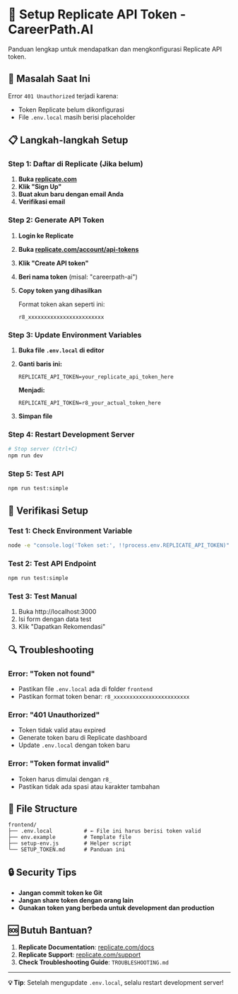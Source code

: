 # 🔑 Setup Replicate API Token - CareerPath.AI

Panduan lengkap untuk mendapatkan dan mengkonfigurasi Replicate API token.

## 🚨 Masalah Saat Ini

Error `401 Unauthorized` terjadi karena:
- Token Replicate belum dikonfigurasi
- File `.env.local` masih berisi placeholder

## 📋 Langkah-langkah Setup

### Step 1: Daftar di Replicate (Jika belum)

1. **Buka [replicate.com](https://replicate.com)**
2. **Klik "Sign Up"**
3. **Buat akun baru dengan email Anda**
4. **Verifikasi email**

### Step 2: Generate API Token

1. **Login ke Replicate**
2. **Buka [replicate.com/account/api-tokens](https://replicate.com/account/api-tokens)**
3. **Klik "Create API token"**
4. **Beri nama token** (misal: "careerpath-ai")
5. **Copy token yang dihasilkan**

   Format token akan seperti ini:
   ```
   r8_xxxxxxxxxxxxxxxxxxxxxxxx
   ```

### Step 3: Update Environment Variables

1. **Buka file `.env.local` di editor**
2. **Ganti baris ini:**
   ```env
   REPLICATE_API_TOKEN=your_replicate_api_token_here
   ```
   
   **Menjadi:**
   ```env
   REPLICATE_API_TOKEN=r8_your_actual_token_here
   ```

3. **Simpan file**

### Step 4: Restart Development Server

```bash
# Stop server (Ctrl+C)
npm run dev
```

### Step 5: Test API

```bash
npm run test:simple
```

## 🧪 Verifikasi Setup

### Test 1: Check Environment Variable
```bash
node -e "console.log('Token set:', !!process.env.REPLICATE_API_TOKEN)"
```

### Test 2: Test API Endpoint
```bash
npm run test:simple
```

### Test 3: Test Manual
1. Buka http://localhost:3000
2. Isi form dengan data test
3. Klik "Dapatkan Rekomendasi"

## 🔍 Troubleshooting

### Error: "Token not found"
- Pastikan file `.env.local` ada di folder `frontend`
- Pastikan format token benar: `r8_xxxxxxxxxxxxxxxxxxxxxxxx`

### Error: "401 Unauthorized"
- Token tidak valid atau expired
- Generate token baru di Replicate dashboard
- Update `.env.local` dengan token baru

### Error: "Token format invalid"
- Token harus dimulai dengan `r8_`
- Pastikan tidak ada spasi atau karakter tambahan

## 📁 File Structure

```
frontend/
├── .env.local          # ← File ini harus berisi token valid
├── env.example         # Template file
├── setup-env.js        # Helper script
└── SETUP_TOKEN.md      # Panduan ini
```

## 🔒 Security Tips

- **Jangan commit token ke Git**
- **Jangan share token dengan orang lain**
- **Gunakan token yang berbeda untuk development dan production**

## 🆘 Butuh Bantuan?

1. **Replicate Documentation**: [replicate.com/docs](https://replicate.com/docs)
2. **Replicate Support**: [replicate.com/support](https://replicate.com/support)
3. **Check Troubleshooting Guide**: `TROUBLESHOOTING.md`

---

**💡 Tip**: Setelah mengupdate `.env.local`, selalu restart development server!
